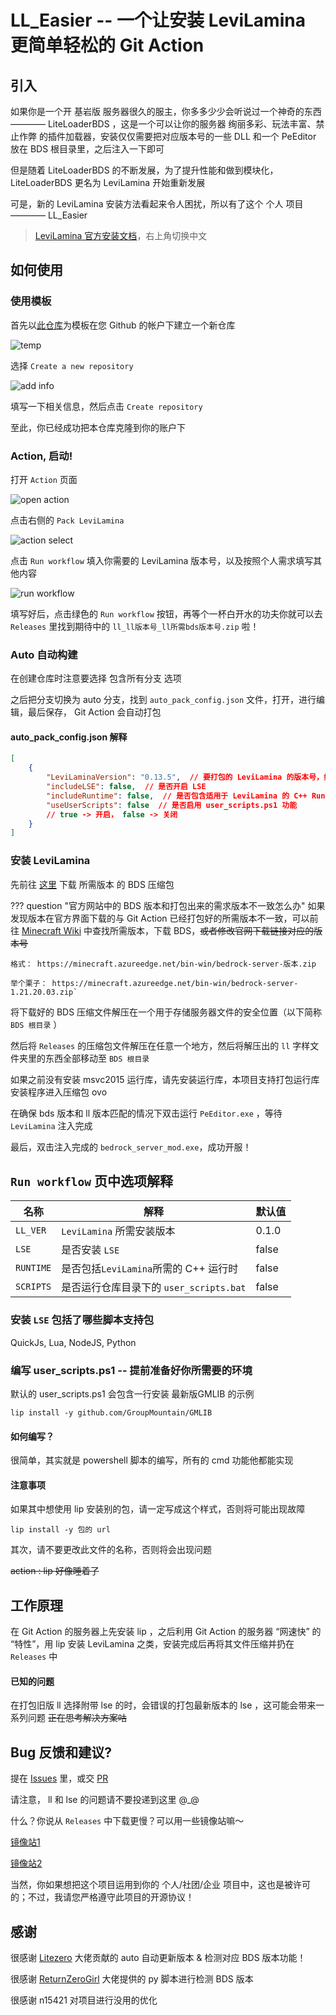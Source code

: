 # LL_Easier -- 一个让安装 LeviLamina 更简单轻松的 Git Action

## 引入

如果你是一个开 基岩版 服务器很久的服主，你多多少少会听说过一个神奇的东西———— LiteLoaderBDS ，这是一个可以让你的服务器 绚丽多彩、玩法丰富、禁止作弊 的插件加载器，安装仅仅需要把对应版本号的一些 DLL 和一个 PeEditor 放在 BDS 根目录里，之后注入一下即可

但是随着 LiteLoaderBDS 的不断发展，为了提升性能和做到模块化， LiteLoaderBDS 更名为 LeviLamina 开始重新发展

可是，新的 LeviLamina 安装方法看起来令人困扰，所以有了这个 个人 项目———— LL_Easier

> [LeviLamina 官方安装文档](https://levilamina.liteldev.com/quickstart/)，右上角切换中文

## 如何使用

### 使用模板

首先以[此仓库](https://github.com/FTS427/ll_easier)为模板在您 Github 的帐户下建立一个新仓库

![temp](/assets/tech/ll_e_temp.png)

选择 `Create a new repository`

![add info](/assets/tech/ll_e_info.png)

填写一下相关信息，然后点击 `Create repository`

至此，你已经成功把本仓库克隆到你的账户下

### Action, 启动!

打开 `Action` 页面

![open action](/assets/tech/ll_e_action.png)

点击右侧的 `Pack LeviLamina`

![action select](/assets/tech/ll_e_action_select.png)

点击 `Run workflow` 填入你需要的 LeviLamina 版本号，以及按照个人需求填写其他内容

![run workflow](/assets/tech/ll_e_run.png)

填写好后，点击绿色的 `Run workflow` 按钮，再等个一杯白开水的功夫你就可以去 `Releases` 里找到期待中的 `ll_ll版本号_ll所需bds版本号.zip` 啦！

### Auto 自动构建

在创建仓库时注意要选择 包含所有分支 选项

之后把分支切换为 auto 分支，找到 `auto_pack_config.json` 文件，打开，进行编辑，最后保存， Git Action 会自动打包

#### auto_pack_config.json 解释

```json title="auto_pack_config.json"
[
    {
        "LeviLaminaVersion": "0.13.5",  // 要打包的 LeviLamina 的版本号，如果填写为 "latest" 则会自动打包最新版本
        "includeLSE": false,  // 是否开启 LSE
        "includeRuntime": false,  // 是否包含适用于 LeviLamina 的 C++ Runtime
        "useUserScripts": false  // 是否启用 user_scripts.ps1 功能
        // true -> 开启， false -> 关闭
    }
]
```

### 安装 LeviLamina

先前往 [这里](https://www.minecraft.net/zh-hans/download/server/bedrock) 下载 所需版本 的 BDS 压缩包

??? question "官方网站中的 BDS 版本和打包出来的需求版本不一致怎么办"
    如果发现版本在官方界面下载的与 Git Action 已经打包好的所需版本不一致，可以前往 [Minecraft Wiki](https://zh.minecraft.wiki/) 中查找所需版本，下载 BDS，~~或者修改官网下载链接对应的版本号~~

    格式： https://minecraft.azureedge.net/bin-win/bedrock-server-版本.zip
    
    举个栗子： https://minecraft.azureedge.net/bin-win/bedrock-server-1.21.20.03.zip`

将下载好的 BDS 压缩文件解压在一个用于存储服务器文件的安全位置（以下简称 `BDS 根目录` ）

然后将 `Releases` 的压缩包文件解压在任意一个地方，然后将解压出的 `ll` 字样文件夹里的东西全部移动至 `BDS 根目录`

如果之前没有安装 msvc2015 运行库，请先安装运行库，本项目支持打包运行库安装程序进入压缩包 ovo

在确保 bds 版本和 ll 版本匹配的情况下双击运行 `PeEditor.exe` ，等待 `LeviLamina` 注入完成

最后，双击注入完成的 `bedrock_server_mod.exe`，成功开服！

## `Run workflow` 页中选项解释

| 名称          | 解释                       | 默认值        |
| ------------- | ------------------------- | ------------- |
| `LL_VER`      | `LeviLamina` 所需安装版本   | 0.1.0         |
| `LSE`         | 是否安装 `LSE`             | false         |
| `RUNTIME`     | 是否包括`LeviLamina`所需的 C++ 运行时| false|
| `SCRIPTS`     | 是否运行仓库目录下的 `user_scripts.bat`|false|

### 安装 `LSE` 包括了哪些脚本支持包

QuickJs, Lua, NodeJS, Python

### 编写 user_scripts.ps1 -- 提前准备好你所需要的环境

默认的 user_scripts.ps1 会包含一行安装 最新版GMLIB 的示例

```text title="user_scripts.ps1"
lip install -y github.com/GroupMountain/GMLIB
```

#### 如何编写？

很简单，其实就是 powershell 脚本的编写，所有的 cmd 功能他都能实现

#### 注意事项

如果其中想使用 lip 安装别的包，请一定写成这个样式，否则将可能出现故障

```text title="user_scripts.ps1"
lip install -y 包的 url
```

其次，请不要更改此文件的名称，否则将会出现问题

~~action : lip 好像睡着了~~

## 工作原理

在 Git Action 的服务器上先安装 lip ，之后利用 Git Action 的服务器 “网速快” 的 “特性”，用 lip 安装 LeviLamina 之类，安装完成后再将其文件压缩并扔在 `Releases` 中

#### 已知的问题

在打包旧版 ll 选择附带 lse 的时，会错误的打包最新版本的 lse ，这可能会带来一系列问题 ~~正在思考解决方案咕~~

## Bug 反馈和建议?

提在 [Issues](https://github.com/FTS427/ll_easier/issues) 里，或交 [PR](https://github.com/FTS427/ll_easier/pulls)

请注意， ll 和 lse 的问题请不要投递到这里 @_@

什么？你说从 `Releases` 中下载更慢？可以用一些镜像站嘛～

[镜像站1](https://moeyy.cn/gh-proxy)

[镜像站2](https://gh.lldc.top)

当然，你如果想把这个项目运用到你的 个人/社团/企业 项目中，这也是被许可的；不过，我请您严格遵守此项目的开源协议！

## 感谢

很感谢 [Litezero](https://github.com/Litezero) 大佬贡献的 auto 自动更新版本 & 检测对应 BDS 版本功能！

很感谢 [ReturnZeroGirl](https://github.com/ReturnZeroGirl) 大佬提供的 py 脚本进行检测 BDS 版本

很感谢 n15421 对项目进行没用的优化

